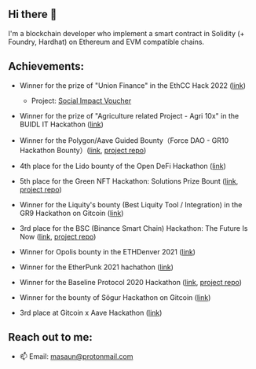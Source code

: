 ## Hi there 👋

I'm a blockchain developer who implement a smart contract in Solidity (+ Foundry, Hardhat) on Ethereum and EVM compatible chains.


## Achievements:

- Winner for the prize of "Union Finance" in the EthCC Hack 2022 ([link](https://medium.com/@dereksilva/ethcc-hack-2022-winners-3461e41c8b42))
  - Project: [Social Impact Voucher](https://github.com/masaun/social-impact-voucher) 

- Winner for the prize of "Agriculture related Project - Agri 10x" in the BUIDL IT Hackathon ([link](https://devfolio.co/projects/tranche-lending-and-borrowing-for-agriculture-869e))

- Winner for the Polygon/Aave Guided Bounty（Force DAO - GR10 Hackathon Bounty）([link](https://blog.forcedao.com/force-dao-gr10-hackathon-bounty-results-74a34a8a45ff), [project repo](https://github.com/masaun/forceDAO-yield-farming-strategy-on-polygon))

- 4th place for the Lido bounty of the Open DeFi Hackathon ([link](https://blog.lido.fi/lido-open-defi-hackathon-round-up/))

- 5th place for the Green NFT Hackathon: Solutions Prize Bount ([link](https://gitcoin.co/issue/GreenNFT/GreenNFTs/1/100025260), [project repo](https://github.com/masaun/tokenized-carbon-credit-marketplace))

- Winner for the Liquity's bounty (Best Liquity Tool / Integration) in the GR9 Hackathon on Gitcoin ([link](https://medium.com/liquity/liquity-gr9-hackathon-winners-f5566a30958f))

- 3rd place for the BSC (Binance Smart Chain) Hackathon: The Future Is Now ([link](https://gitcoin.co/issue/binancex/Grant-projects/17/100024656), [project repo](https://github.com/masaun/NFT-yield-farming))

- Winner for Opolis bounty in the ETHDenver 2021 ([link](https://devfolio.co/projects/referral-system-for-dollarwork-rewards-0059))

- Winner for the EtherPunk 2021 hachathon ([link](https://devfolio.co/projects/a-liquidity-protocol-stake-delegation-contract-1232))

- Winner for the Baseline Protocol 2020 Hackathon ([link](https://gitcoin.co/issue/ethereum-oasis/baseline-roadmap/163/100024426), [project repo](https://github.com/masaun/tokenization-of-baselined-records))

- Winner for the bounty of Sögur Hackathon on Gitcoin ([link](https://link.medium.com/ZITCebrMNcb))

- 3rd place at Gitcoin x Aave Hackathon ([link](https://medium.com/aave/gitcoin-x-aave-hackathon-recap-f61d24af2cb))


## Reach out to me:

- 📫 Email: masaun@protonmail.com

<!--
**masaun/masaun** is a ✨ _special_ ✨ repository because its `README.md` (this file) appears on your GitHub profile.

Here are some ideas to get you started:

- 🔭 I’m currently working on ...
- 🌱 I’m currently learning ...
- 👯 I’m looking to collaborate on ...
- 🤔 I’m looking for help with ...
- 💬 Ask me about ...
- 📫 How to reach me: ...
- 😄 Pronouns: ...
- ⚡ Fun fact: ...
-->
